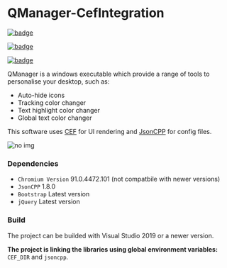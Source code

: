 # QManager-CefIntegration
[![badge](https://img.shields.io/badge/C%2B%2B-17-brightgreen)]() 

[![badge](https://img.shields.io/github/issues/johnl28/QManager-CefIntegration)]() 

[![badge](https://img.shields.io/github/license/johnl28/QManager-CefIntegration)](https://github.com/johnl28/QManager-CefIntegration/blob/main/LICENSE.txt)

QManager is a windows executable which provide a range of tools to personalise your desktop, such as:
* Auto-hide icons
* Tracking color changer
* Text highlight color changer
* Global text color changer

This software uses [CEF](https://bitbucket.org/chromiumembedded/cef/src/master/) for UI rendering and [JsonCPP](https://github.com/open-source-parsers/jsoncpp) for config files.


![no img](https://i.imgur.com/y2b9A9j.png)

### Dependencies

* `Chromium Version` 91.0.4472.101 (not compatbile with newer versions)
* `JsonCPP` 1.8.0
* `Bootstrap` Latest version
* `jQuery` Latest version


### Build

The project can be builded with Visual Studio 2019 or a newer version.

**The project is linking the libraries using global environment variables:** `CEF_DIR` and `jsoncpp`.
